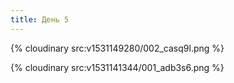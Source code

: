 ```yaml
---
title: День 5
---
```


{% cloudinary src:v1531149280/002_casq9l.png %}

{% cloudinary src:v1531141344/001_adb3s6.png %}